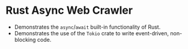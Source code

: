 # Rust Async Web Crawler
* Demonstrates the `async`/`await` built-in functionality of Rust.
* Demonstrates the use of the `Tokio` crate to write event-driven, non-blocking code.